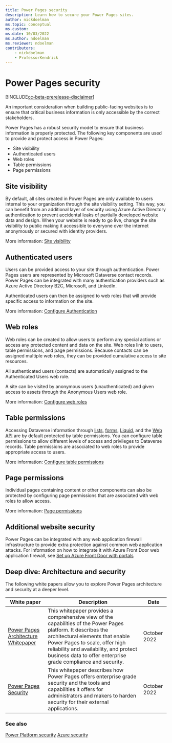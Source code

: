```yaml
---
title: Power Pages security
description: Learn how to secure your Power Pages sites.
author: nickdoelman
ms.topic: conceptual
ms.custom: 
ms.date: 10/03/2022
ms.author: ndoelman
ms.reviewer: ndoelman
contributors:
    - nickdoelman
    - ProfessorKendrick
---
```


# Power Pages security

[!INCLUDE[cc-beta-prerelease-disclaimer](../includes/cc-beta-prerelease-disclaimer.md)]

An important consideration when building public-facing websites is to ensure that critical business information is only accessible by the correct stakeholders.

Power Pages has a robust security model to ensure that business information is properly protected. The following key components are used to provide and protect access in Power Pages:

- Site visibility
- Authenticated users
- Web roles
- Table permissions
- Page permissions

## Site visibility

By default, all sites created in Power Pages are only available to users internal to your organization through the site visibility setting. This way, you can benefit from an additional layer of security using Azure Active Directory authentication to prevent accidental leaks of partially developed website data and design. When your website is ready to go live, change the site visibility to public making it accessible to everyone over the internet anonymously or secured with identity providers.

More information: [Site visibility](site-visibility.md)

## Authenticated users

Users can be provided access to your site through authentication. Power Pages users are represented by Microsoft Dataverse contact records. Power Pages can be integrated with many authentication providers such as Azure Active Directory B2C, Microsoft, and LinkedIn.

Authenticated users can then be assigned to web roles that will provide specific access to information on the site.

More information: [Configure Authentication](configure-portal-authentication.md)

## Web roles

Web roles can be created to allow users to perform any special actions or access any protected content and data on the site. Web roles link to users, table permissions, and page permissions. Because contacts can be assigned multiple web roles, they can be provided cumulative access to site resources.

All authenticated users (contacts) are automatically assigned to the Authenticated Users web role.

A site can be visited by anonymous users (unauthenticated) and given access to assets through the Anonymous Users web role.

More information: [Configure web roles](create-web-roles.md)

## Table permissions

Accessing Dataverse information through [lists](../getting-started/add-list.md), [forms](../getting-started/add-form.md), [Liquid](../configure/liquid-overview.md), and the [Web API](../configure/web-api-overview.md) are by default protected by table permissions. You can configure table permissions to allow different levels of access and privileges to Dataverse records. Table permissions are associated to web roles to provide appropriate access to users.

More information: [Configure table permissions](table-permissions.md)

## Page permissions

Individual pages containing content or other components can also be protected by configuring page permissions that are associated with web roles to allow access.

More information: [Page permissions](page-security.md)

## Additional website security

Power Pages can be integrated with any web application firewall infrastructure to provide extra protection against common web application attacks. For information on how to integrate it with Azure Front Door web application firewall, see [Set up Azure Front Door with portals](/power-apps/maker/portals/azure-front-door)

## Deep dive: Architecture and security

The following white papers allow you to explore Power Pages architecture and security at a deeper level. 

| White paper | Description | Date |
| - | - | - |
| [Power Pages Architecture Whitepaper ](../introduction.md) | This whitepaper provides a comprehensive view of the capabilities of the Power Pages platform. It describes the architectural elements that enable Power Pages to scale, offer high reliability and availability, and protect business data to offer enterprise grade compliance and security.  | October 2022 |
| [Power Pages Security](../introduction.md) | This whitepaper describes how Power Pages offers enterprise grade security and the tools and capabilities it offers for administrators and makers to harden security for their external applications. | October 2022 |

### See also
[Power Platform security](/power-platform/admin/security/)
[Azure security](/azure/security/)
